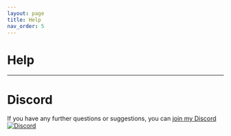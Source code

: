 ```yaml
---
layout: page
title: Help
nav_order: 5
---
```


# Help

---

# Discord

If you have any further questions or suggestions,
you can [join my Discord ![Discord](https://img.shields.io/discord/797713290545332235?logo=discord)](https://discord.gg/9PAesuHFnp)